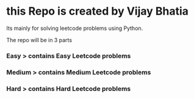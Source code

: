 # this Repo is created by Vijay Bhatia
Its mainly for solving leetcode problems using Python.

The repo will be in 3 parts 

### Easy > contains Easy Leetcode problems
### Medium > contains Medium Leetcode problems                          
### Hard > contains Hard Leetcode problems 
 